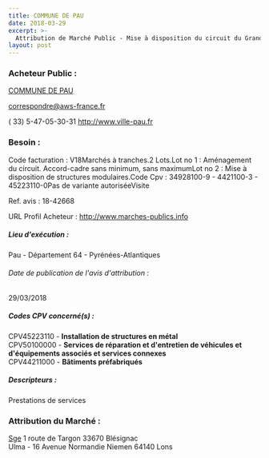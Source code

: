 ```yaml
---
title: COMMUNE DE PAU
date: 2018-03-29
excerpt: >-
  Attribution de Marché Public - Mise à disposition du circuit du Grand Prix de Pau
layout: post
---
```


### Acheteur Public : 
<a href="/acheteur-33/siren-216404459"> COMMUNE DE PAU</a><br/>



correspondre@aws-france.fr

( 33) 5-47-05-30-31
http://www.ville-pau.fr
### Besoin :

Code facturation : V18Marchés à tranches.2 Lots.Lot no 1 : Aménagement du circuit. Accord-cadre sans minimum, sans maximumLot no 2 : Mise à disposition de structures modulaires.Code Cpv : 34928100-9 - 4421100-3 - 45223110-0Pas de variante autoriséeVisite

Ref. avis : 18-42668

URL Profil Acheteur : http://www.marches-publics.info

##### Lieu d'exécution :

Pau - Département 64 - Pyrénées-Atlantiques

###### Date de publication de l'avis d'attribution : 
29/03/2018

##### Codes CPV concerné(s) :
CPV45223110 - **Installation de structures en métal** <br/>
CPV50100000 - **Services de réparation et d'entretien de véhicules et d'équipements associés et services connexes** <br/>
CPV44211000 - **Bâtiments préfabriqués** <br/>

##### Descripteurs :
Prestations de services <br/>

### Attribution du Marché :
<a href="/entreprise-261/siren-434555009"> Sge</a>    1 route de Targon 33670 Blésignac <br/>
Ulma - 16 Avenue Normandie Niemen 64140 Lons <br/>
